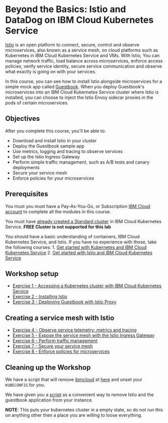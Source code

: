 # Beyond the Basics: Istio and DataDog on IBM Cloud Kubernetes Service

[Istio](https://www.ibm.com/cloud/info/istio) is an open platform to connect, secure, control and observe microservices, also known as a service mesh, on cloud platforms such as Kubernetes in IBM Cloud Kubernetes Service and VMs. With Istio, You can manage network traffic, load balance across microservices, enforce access policies, verify service identity, secure service communication and observe what exactly is going on with your services.

In this course, you can see how to install Istio alongside microservices for a simple mock app called [Guestbook](https://github.com/IBM/guestbook). When you deploy Guestbook's microservices into an IBM Cloud Kubernetes Service cluster where Istio is installed, you can choose to inject the Istio Envoy sidecar proxies in the pods of certain microservices.

## Objectives

After you complete this course, you'll be able to:

* Download and install Istio in your cluster
* Deploy the Guestbook sample app
* Use metrics, logging and tracing to observe services
* Set up the Istio Ingress Gateway
* Perform simple traffic management, such as A/B tests and canary deployments
* Secure your service mesh
* Enforce policies for your microservices

## Prerequisites

You must you must have a Pay-As-You-Go, or Subscription [IBM Cloud account](https://console.bluemix.net/registration/) to complete all the modules in this course.

You must have [already created a Standard cluster](https://console.bluemix.net/docs/containers/container_index.html#container_index) in IBM Cloud Kubernetes Service. **FREE Cluster is not supported for this lab**

You should have a basic understanding of containers, IBM Cloud Kubernetes Service, and Istio. If you have no experience with those, take the following courses: 1. [Get started with Kubernetes and IBM Cloud Kubernetes Service](https://cognitiveclass.ai/courses/kubernetes-course/) 2. [Get started with Istio and IBM Cloud Kubernetes Service](https://cognitiveclass.ai/courses/get-started-with-microservices-istio-and-ibm-cloud-container-service/)

## Workshop setup

* [Exercise 1 - Accessing a Kubernetes cluster with IBM Cloud Kubernetes Service](exercise-1.md)
* [Exercise 2 - Installing Istio](exercise-2.md)
* [Exercise 3 - Deploying Guestbook with Istio Proxy](exercise-3.md)

## Creating a service mesh with Istio

* [Exercise 4 - Observe service telemetry: metrics and tracing](exercise-4.md)
* [Exercise 5 - Expose the service mesh with the Istio Ingress Gateway](exercise-5.md)
* [Exercise 6 - Perform traffic management](exercise-6.md)
* [Exercise 7 - Secure your service mesh](exercise-7.md)
* [Exercise 8 - Enforce policies for microservices](exercise-8.md)

## Cleaning up the Workshop

We have a script that will remove [ibmcloud](https://console.bluemix.net/docs/cli/index.html#overview) at [here](https://raw.githubusercontent.com/svennam92/istio101/master/workshop/cleanup/clean_your_local_machine.sh) and unset your `KUBECONFIG` for you.

We have given you a [script](https://raw.githubusercontent.com/svennam92/istio101/master/workshop/cleanup/clean_your_k8s_cluster.sh) as a convenient way to remove Istio and the guestbook application from your instance.

**NOTE**: This puts your kubernetes cluster in a empty state, so do not run this on anything other then a place you are willing to loose everything.

